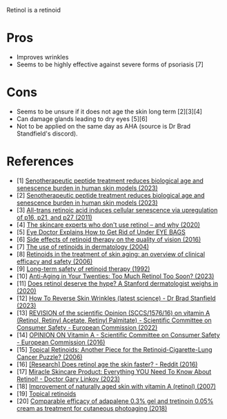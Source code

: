 Retinol is a retinoid

# Pros
- Improves wrinkles
- Seems to be highly effective against severe forms of psoriasis [7]

# Cons

- Seems to be unsure if it does not age the skin long term [2][3][4]
- Can damage glands leading to dry eyes [5][6]
- Not to be applied on the same day as AHA (source is Dr Brad Standfield's discord).

# References

- [1] [Senotherapeutic peptide treatment reduces biological age and senescence burden in human skin models (2023)](https://www.reddit.com/r/longevity/comments/13qj34w/senotherapeutic_peptide_treatment_reduces/)
- [2] [Senotherapeutic peptide treatment reduces biological age and senescence burden in human skin models (2023)](https://www.nature.com/articles/s41514-023-00109-1)
- [3] [All-trans retinoic acid induces cellular senescence via upregulation of p16, p21, and p27 (2011)](https://pubmed.ncbi.nlm.nih.gov/21803488/)
- [4] [The skincare experts who don't use retinol – and why (2020)](https://www.standard.co.uk/beauty/skincare-experts-who-don-t-use-retinol-a4240481.html)
- [5] [Eye Doctor Explains How to Get Rid of Under EYE BAGS](https://youtu.be/hql6k88BKP8?t=257)
- [6] [Side effects of retinoid therapy on the quality of vision (2016)](https://pubmed.ncbi.nlm.nih.gov/27749251/)
- [7] [The use of retinoids in dermatology (2004)](https://pubmed.ncbi.nlm.nih.gov/15181752/)
- [8] [Retinoids in the treatment of skin aging: an overview of clinical efficacy and safety (2006)](https://www.ncbi.nlm.nih.gov/pmc/articles/PMC2699641/)
- [9] [Long-term safety of retinoid therapy (1992)](https://www.jaad.org/article/S0190-9622(08)80257-5/pdf)
- [10] [Anti-Aging in Your Twenties: Too Much Retinol Too Soon? (2023)](https://intothegloss.com/2013/03/anti-aging-in-your-twenties-too-much-too-soon-skin-care-products-retinol/)
- [11] [Does retinol deserve the hype? A Stanford dermatologist weighs in (2020)](https://scopeblog.stanford.edu/2020/08/06/does-retinol-deserve-the-hype-a-stanford-dermatologist-weighs-in/)
- [12] [How To Reverse Skin Wrinkles (latest science) - Dr Brad Stanfield (2023)](https://www.youtube.com/watch?v=Xp4qNm13yoM)
- [13] [REVISION of the scientific Opinion (SCCS/1576/16) on vitamin A (Retinol, Retinyl Acetate, Retinyl Palmitate) - Scientific Committee on Consumer Safety - European Commission (2022)](https://health.ec.europa.eu/system/files/2022-10/sccs_o_261.pdf)
- [14] [OPINION ON Vitamin A - Scientific Committee on Consumer Safety - European Commission (2016)](https://ec.europa.eu/health/scientific_committees/consumer_safety/docs/sccs_o_199.pdf)
- [15] [Topical Retinoids: Another Piece for the Retinoid-Cigarette-Lung Cancer Puzzle? (2006)](https://www.jto.org/article/S1556-0864(15)30391-9/fulltext)
- [16] [[Research] Does retinol age the skin faster? - Reddit (2016)](https://www.reddit.com/r/SkincareAddiction/comments/5u4wr2/research_does_retinol_age_the_skin_faster/)
- [17] [Miracle Skincare Product: Everything YOU Need To Know About Retinol! - Doctor Gary Linkov (2023)](https://www.youtube.com/watch?v=hI95SKsy-zc)
- [18] [Improvement of naturally aged skin with vitamin A (retinol) (2007)](https://pubmed.ncbi.nlm.nih.gov/17515510/)
- [19] [Topical retinoids](https://dermnetnz.org/topics/topical-retinoids)
- [20] [Comparable efficacy of adapalene 0.3% gel and tretinoin 0.05% cream as treatment for cutaneous photoaging (2018)](https://pubmed.ncbi.nlm.nih.gov/30105991/)